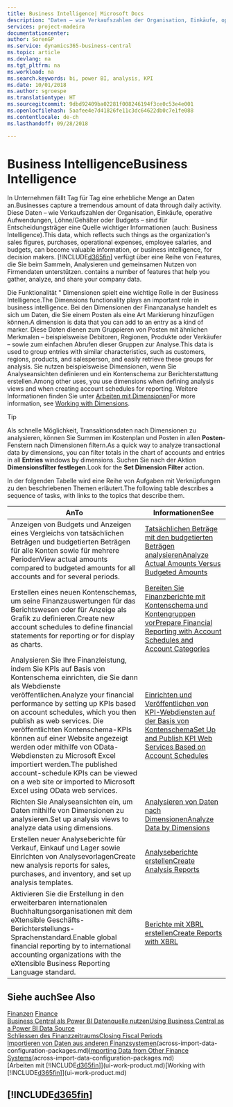 ```yaml
---
title: Business Intelligence| Microsoft Docs
description: "Daten – wie Verkaufszahlen der Organisation, Einkäufe, operative Aufwendungen, Löhne/Gehälter oder Budgets analysieren und erfassen, die für Entscheidungsträger eine Quelle wichtiger Informationen sind."
services: project-madeira
documentationcenter: 
author: SorenGP
ms.service: dynamics365-business-central
ms.topic: article
ms.devlang: na
ms.tgt_pltfrm: na
ms.workload: na
ms.search.keywords: bi, power BI, analysis, KPI
ms.date: 10/01/2018
ms.author: sgroespe
ms.translationtype: HT
ms.sourcegitcommit: 9dbd92409ba02281f008246194f3ce0c53e4e001
ms.openlocfilehash: 5aafee4e7d41826fe11c3dc64622db0c7e1fe088
ms.contentlocale: de-ch
ms.lasthandoff: 09/28/2018

---
```

# <a name="business-intelligence"></a><span data-ttu-id="c6414-103">Business Intelligence</span><span class="sxs-lookup"><span data-stu-id="c6414-103">Business Intelligence</span></span>
<span data-ttu-id="c6414-104">In Unternehmen fällt Tag für Tag eine erhebliche Menge an Daten an.</span><span class="sxs-lookup"><span data-stu-id="c6414-104">Businesses capture a tremendous amount of data through daily activity.</span></span> <span data-ttu-id="c6414-105">Diese Daten – wie Verkaufszahlen der Organisation, Einkäufe, operative Aufwendungen, Löhne/Gehälter oder Budgets – sind für Entscheidungsträger eine Quelle wichtiger Informationen (auch: Business Intelligence).</span><span class="sxs-lookup"><span data-stu-id="c6414-105">This data, which reflects such things as the organization's sales figures, purchases, operational expenses, employee salaries, and budgets, can become valuable information, or business intelligence, for decision makers.</span></span> [!INCLUDE[d365fin](includes/d365fin_md.md)] <span data-ttu-id="c6414-106">verfügt über eine Reihe von Features, die Sie beim Sammeln, Analysieren und gemeinsamen Nutzen von Firmendaten unterstützen.</span><span class="sxs-lookup"><span data-stu-id="c6414-106"> contains a number of features that help you gather, analyze, and share your company data.</span></span>

<span data-ttu-id="c6414-107">Die Funktionalität " Dimensionen spielt eine wichtige Rolle in der Business Intelligence.</span><span class="sxs-lookup"><span data-stu-id="c6414-107">The Dimensions functionality plays an important role in business intelligence.</span></span> <span data-ttu-id="c6414-108">Bei den Dimensionen der Finanzanalyse handelt es sich um Daten, die Sie einem Posten als eine Art Markierung hinzufügen können.</span><span class="sxs-lookup"><span data-stu-id="c6414-108">A dimension is data that you can add to an entry as a kind of marker.</span></span> <span data-ttu-id="c6414-109">Diese Daten dienen zum Gruppieren von Posten mit ähnlichen Merkmalen – beispielsweise Debitoren, Regionen, Produkte oder Verkäufer – sowie zum einfachen Abrufen dieser Gruppen zur Analyse.</span><span class="sxs-lookup"><span data-stu-id="c6414-109">This data is used to group entries with similar characteristics, such as customers, regions, products, and salesperson, and easily retrieve these groups for analysis.</span></span> <span data-ttu-id="c6414-110">Sie nutzen beispielsweise Dimensionen, wenn Sie Analyseansichten definieren und ein Kontenschema zur Berichterstattung erstellen.</span><span class="sxs-lookup"><span data-stu-id="c6414-110">Among other uses, you use dimensions  when defining analysis views and when creating account schedules for reporting.</span></span> <span data-ttu-id="c6414-111">Weitere Informationen finden Sie unter [Arbeiten mit Dimensionen](finance-dimensions.md)</span><span class="sxs-lookup"><span data-stu-id="c6414-111">For more information, see [Working with Dimensions](finance-dimensions.md).</span></span>

> [!TIP]
> <span data-ttu-id="c6414-112">Als schnelle Möglichkeit, Transaktionsdaten nach Dimensionen zu analysieren, können Sie Summen im Kostenplan und Posten in allen **Posten**-Fenstern nach Dimensionen filtern.</span><span class="sxs-lookup"><span data-stu-id="c6414-112">As a quick way to analyze transactional data by dimensions, you can filter totals in the chart of accounts and entries in all **Entries** windows by dimensions.</span></span> <span data-ttu-id="c6414-113">Suchen Sie nach der Aktion **Dimensionsfilter festlegen**.</span><span class="sxs-lookup"><span data-stu-id="c6414-113">Look for the **Set Dimension Filter** action.</span></span>  

<span data-ttu-id="c6414-114">In der folgenden Tabelle wird eine Reihe von Aufgaben mit Verknüpfungen zu den beschriebenen Themen erläutert.</span><span class="sxs-lookup"><span data-stu-id="c6414-114">The following table describes a sequence of tasks, with links to the topics that describe them.</span></span>  

| <span data-ttu-id="c6414-115">An</span><span class="sxs-lookup"><span data-stu-id="c6414-115">To</span></span> | <span data-ttu-id="c6414-116">Informationen</span><span class="sxs-lookup"><span data-stu-id="c6414-116">See</span></span> |
| --- | --- |
|<span data-ttu-id="c6414-117">Anzeigen von Budgets und Anzeigen eines Vergleichs von tatsächlichen Beträgen und budgetierten Beträgen für alle Konten sowie für mehrere Perioden</span><span class="sxs-lookup"><span data-stu-id="c6414-117">View actual amounts compared to budgeted amounts for all accounts and for several periods.</span></span>|[<span data-ttu-id="c6414-118">Tatsächlichen Beträge mit den budgetierten Beträgen analysieren</span><span class="sxs-lookup"><span data-stu-id="c6414-118">Analyze Actual Amounts Versus Budgeted Amounts</span></span>](bi-how-analyze-actual-versus-budget.md)|
|<span data-ttu-id="c6414-119">Erstellen eines neuen Kontenschemas, um seine Finanzauswertungen für das Berichtswesen oder für Anzeige als Grafik zu definieren.</span><span class="sxs-lookup"><span data-stu-id="c6414-119">Create new account schedules to define financial statements for reporting or for display as charts.</span></span>|[<span data-ttu-id="c6414-120">Bereiten Sie Finanzberichte mit Kontenschema und Kontengruppen vor</span><span class="sxs-lookup"><span data-stu-id="c6414-120">Prepare Financial Reporting with Account Schedules and Account Categories</span></span>](bi-how-work-account-schedule.md)|
|<span data-ttu-id="c6414-121">Analysieren Sie Ihre Finanzleistung, indem Sie KPIs auf Basis von Kontenschema einrichten, die Sie dann als Webdienste veröffentlichen.</span><span class="sxs-lookup"><span data-stu-id="c6414-121">Analyze your financial performance by setting up KPIs based on account schedules, which you then publish as web services.</span></span> <span data-ttu-id="c6414-122">Die veröffentlichten Kontenschema-KPIs können auf einer Website angezeigt werden oder mithilfe von OData-Webdiensten zu Microsoft Excel importiert werden.</span><span class="sxs-lookup"><span data-stu-id="c6414-122">The published account-schedule KPIs can be viewed on a web site or imported to Microsoft Excel using OData web services.</span></span>|[<span data-ttu-id="c6414-123">Einrichten und Veröffentlichen von KPI-Webdiensten auf der Basis von Kontenschema</span><span class="sxs-lookup"><span data-stu-id="c6414-123">Set Up and Publish KPI Web Services Based on Account Schedules</span></span>](bi-how-to-set-up-and-publish-kpi-web-services-based-on-account-schedules.md)|
|<span data-ttu-id="c6414-124">Richten Sie Analyseansichten ein, um Daten mithilfe von Dimensionen zu analysieren.</span><span class="sxs-lookup"><span data-stu-id="c6414-124">Set up analysis views to analyze data using dimensions.</span></span>|[<span data-ttu-id="c6414-125">Analysieren von Daten nach Dimensionen</span><span class="sxs-lookup"><span data-stu-id="c6414-125">Analyze Data by Dimensions</span></span>](bi-how-analyze-data-dimension.md)|
|<span data-ttu-id="c6414-126">Erstellen neuer Analyseberichte für Verkauf, Einkauf und Lager sowie Einrichten von Analysevorlagen</span><span class="sxs-lookup"><span data-stu-id="c6414-126">Create new analysis reports for sales, purchases, and inventory, and set up analysis templates.</span></span>|[<span data-ttu-id="c6414-127">Analyseberichte erstellen</span><span class="sxs-lookup"><span data-stu-id="c6414-127">Create Analysis Reports</span></span>](bi-how-create-analysis-views-reports.md)|
|<span data-ttu-id="c6414-128">Aktivieren Sie die Erstellung  in den erweiterbaren internationalen Buchhaltungsorganisationen mit dem eXtensible Geschäfts-Berichterstellungs-Sprachenstandard.</span><span class="sxs-lookup"><span data-stu-id="c6414-128">Enable global financial reporting by to international accounting organizations with the eXtensible Business Reporting Language standard.</span></span>|[<span data-ttu-id="c6414-129">Berichte mit XBRL erstellen</span><span class="sxs-lookup"><span data-stu-id="c6414-129">Create Reports with XBRL</span></span>](bi-create-reports-with-xbrl.md)|

## <a name="see-also"></a><span data-ttu-id="c6414-130">Siehe auch</span><span class="sxs-lookup"><span data-stu-id="c6414-130">See Also</span></span>
<span data-ttu-id="c6414-131">[Finanzen](finance.md)  </span><span class="sxs-lookup"><span data-stu-id="c6414-131">[Finance](finance.md)  </span></span>  
[<span data-ttu-id="c6414-132">Business Central als Power BI Datenquelle nutzen</span><span class="sxs-lookup"><span data-stu-id="c6414-132">Using Business Central as a Power BI Data Source</span></span>](across-how-use-financials-data-source-powerbi.md)  
[<span data-ttu-id="c6414-133">Schliessen des Finanzzeitraums</span><span class="sxs-lookup"><span data-stu-id="c6414-133">Closing Fiscal Periods</span></span>](year-close-years-periods.md)  
<span data-ttu-id="c6414-134">[Importieren von Daten aus anderen Finanzsystemen](across-import-data-configuration-packages.md)(across-import-data-configuration-packages.md)</span><span class="sxs-lookup"><span data-stu-id="c6414-134">[Importing Data from Other Finance Systems](across-import-data-configuration-packages.md)(across-import-data-configuration-packages.md)</span></span>  
<span data-ttu-id="c6414-135">[Arbeiten mit [!INCLUDE[d365fin](includes/d365fin_md.md)]](ui-work-product.md)</span><span class="sxs-lookup"><span data-stu-id="c6414-135">[Working with [!INCLUDE[d365fin](includes/d365fin_md.md)]](ui-work-product.md)</span></span>

## [!INCLUDE[d365fin](includes/free_trial_md.md)]  
 

